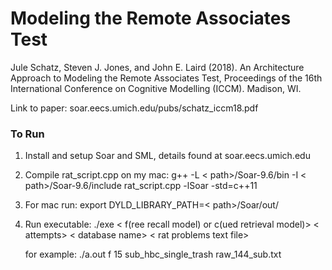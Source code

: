 # Modeling the Remote Associates Test
Jule Schatz, Steven J. Jones, and John E. Laird (2018). An Architecture Approach 
to Modeling the Remote Associates Test, Proceedings of the 16th International 
Conference on Cognitive Modelling (ICCM). Madison, WI.

Link to paper: soar.eecs.umich.edu/pubs/schatz_iccm18.pdf


### To Run
1. Install and setup Soar and SML, details found at soar.eecs.umich.edu
2. Compile rat_script.cpp
  on my mac: g++ -L < path>/Soar-9.6/bin -I < path>/Soar-9.6/include rat_script.cpp -lSoar  -std=c++11
3. For mac run: export DYLD_LIBRARY_PATH=< path>/Soar/out/
4. Run executable:  ./exe < f(ree recall model) or c(ued retrieval model)> < attempts> < database name> < rat problems text file>
   
   for example:  ./a.out   f   15   sub_hbc_single_trash   raw_144_sub.txt
